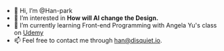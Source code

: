 - 👋 Hi, I’m @Han-park
- 👀 I’m interested in <b>How will AI change the Design.</b>
- 🌱 I’m currently learning Front-end Programming with Angela Yu's class on <a href="https://www.udemy.com/share/1013gGAEETd19TQXgH/">Udemy</a>
- 📫 Feel free to contact me through <a href="mailto:han@disquiet.io">han@disquiet.io</a>.

<!---
Han-park/Han-park is a ✨ special ✨ repository because its `README.md` (this file) appears on your GitHub profile.
You can click the Preview link to take a look at your changes.
--->
